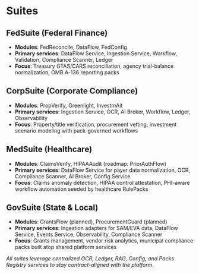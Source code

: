 # Suites

## FedSuite (Federal Finance)

- **Modules**: FedReconcile, DataFlow, FedConfig
- **Primary services**: DataFlow Service, Ingestion Service, Workflow, Validation, Compliance Scanner, Ledger
- **Focus**: Treasury GTAS/CARS reconciliation, agency trial-balance normalization, OMB A-136 reporting packs

## CorpSuite (Corporate Compliance)

- **Modules**: PropVerify, Greenlight, InvestmAit
- **Primary services**: Ingestion Service, OCR, AI Broker, Workflow, Ledger, Observability
- **Focus**: Property/title verification, procurement vetting, investment scenario modeling with pack-governed workflows

## MedSuite (Healthcare)

- **Modules**: ClaimsVerify, HIPAAAudit (roadmap: PriorAuthFlow)
- **Primary services**: DataFlow Service for payer data normalization, OCR, Compliance Scanner, AI Broker, Config Service
- **Focus**: Claims anomaly detection, HIPAA control attestation, PHI-aware workflow automation seeded by healthcare RulePacks

## GovSuite (State & Local)

- **Modules**: GrantsFlow (planned), ProcurementGuard (planned)
- **Primary services**: Ingestion adapters for SAM/EVA data, DataFlow Service, Events Service, Observability, Compliance Scanner
- **Focus**: Grants management, vendor risk analytics, municipal compliance packs built atop shared platform services

_All suites leverage centralized OCR, Ledger, RAG, Config, and Packs Registry services to stay contract-aligned with the platform._
